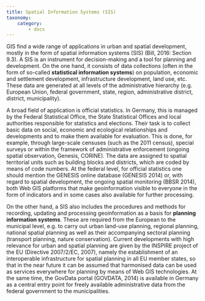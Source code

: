 ```yaml
---
title: Spatial Information Systems (SIS)
taxonomy:
    category:
        - docs
---
```

GIS find a wide range of applications in urban and spatial development, mostly in the form of spatial information systems (SIS) (Bill, 2016: Section 9.3). A SIS is an instrument for decision-making and a tool for planning and development. On the one hand, it consists of data collections (often in the form of so-called **statistical information systems**) on population, economic and settlement development, infrastructure development, land use, etc. These data are generated at all levels of the administrative hierarchy (e.g. European Union, federal government, state, region, administrative district, district, municipality). 

A broad field of application is official statistics. In Germany, this is managed by the Federal Statistical Office, the State Statistical Offices and local authorities responsible for statistics and elections. Their task is to collect basic data on social, economic and ecological relationships and developments and to make them available for evaluation. This is done, for example, through large-scale censuses (such as the 2011 census), special surveys or within the framework of administrative enforcement (ongoing spatial observation, Genesis, CORINE). The data are assigned to spatial territorial units such as building blocks and districts, which are coded by means of code numbers. At the federal level, for official statistics one should mention the GENESIS online database (GENESIS 2014) or, with regard to spatial development, the ongoing spatial monitoring (BBSR 2014), both Web GIS platforms that make geoinformation visible to everyone in the form of indicators and in some cases also available for further processing. 

On the other hand, a SIS also includes the procedures and methods for recording, updating and processing geoinformation as a basis for **planning information systems**. These are required from the European to the municipal level, e.g. to carry out urban land-use planning, regional planning, national spatial planning as well as their accompanying sectoral planning (transport planning, nature conservation). Current developments with high relevance for urban and spatial planning are given by the INSPIRE project of the EU (Directive 2007/2/EC, 2007), namely the establishment of an interoperable infrastructure for spatial planning in all EU member states, so that in the near future it can be assumed that harmonised data can be used as services everywhere for planning by means of Web GIS technologies. At the same time, the GovData portal (GOVDATA, 2014) is available in Germany as a central entry point for freely available administrative data from the federal government to the municipalities.
